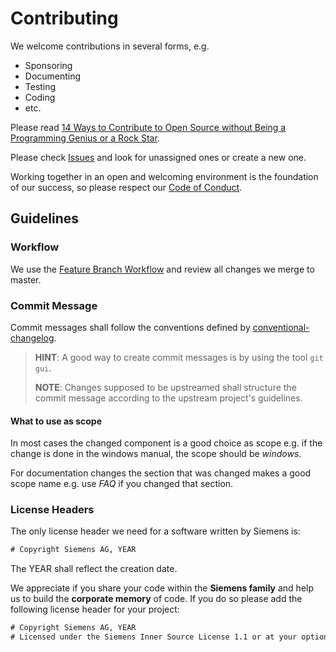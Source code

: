 # Contributing

We welcome contributions in several forms, e.g.

*   Sponsoring
*   Documenting
*   Testing
*   Coding
*   etc.

Please read [14 Ways to Contribute to Open Source without Being a Programming Genius or a Rock Star](http://blog.smartbear.com/programming/14-ways-to-contribute-to-open-source-without-being-a-programming-genius-or-a-rock-star/).

Please check [Issues](https://code.siemens.com/siemens/code/issues) and look for
unassigned ones or create a new one.

Working together in an open and welcoming environment is the foundation of our
success, so please respect our [Code of Conduct](CODE_OF_CONDUCT.md).

## Guidelines

### Workflow

We use the
[Feature Branch Workflow](https://www.atlassian.com/git/tutorials/comparing-workflows/feature-branch-workflow)
and review all changes we merge to master.

### Commit Message

Commit messages shall follow the conventions defined by [conventional-changelog](https://wiki.siemens.com/display/en/Conventional+Changelog).

> **HINT**: A good way to create commit messages is by using the tool `git gui`.
>
> **NOTE**: Changes supposed to be upstreamed shall structure the
>           commit message according to the upstream project's guidelines.

#### What to use as scope

In most cases the changed component is a good choice as scope
e.g. if the change is done in the windows manual, the scope should be *windows*.

For documentation changes the section that was changed makes a good scope name
e.g. use *FAQ* if you changed that section.

### License Headers

The only license header we need for a software written by Siemens is:

```txt
# Copyright Siemens AG, YEAR
```

The YEAR shall reflect the creation date.

We appreciate if you share your code within the **Siemens family** and help us to
build the **corporate memory** of code. If you do so please add the following
license header for your project:

```txt
# Copyright Siemens AG, YEAR
# Licensed under the Siemens Inner Source License 1.1 or at your option any later version
```
